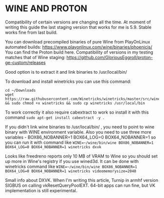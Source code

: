 # WINE AND PROTON

Compatibility of certain versions are changing all the time. At moment of writing this guide the last staging version that works for me is 5.9. Stable works fine from last build.

You can download precompiled binaries of pure Wine from PlayOnLinux automated builds: https://www.playonlinux.com/wine/binaries/phoenicis/
You can find the Proton build here. Compatibility of versions in my testing matches that of Wine staging: https://github.com/GloriousEggroll/proton-ge-custom/releases

Good option is to extract it and link binaries to /usr/local/bin/

To download and install winetricks you can use this command:

```
cd ~/Downloads
wget https://raw.githubusercontent.com/Winetricks/winetricks/master/src/winetricks && sudo chmod +x winetricks && sudo cp winetricks /usr/local/bin
```

To work correctly it also require cabextract to work so install it with this command ```sudo apt-get install cabextract -y ```.

If you didn't link wine binaries to /usr/local/bin/ , you need to point to wine binary with WINE environment variable. Also you need to use three more variables - BOX86_NOBANNER=1 BOX64_LOG=0 BOX64_NOBANNER=1 so you can run it with command like `WINE=~/wine/bin/wine BOX86_NOBANNER=1 BOX64_LOG=0 BOX64_NOBANNER=1 winetricks dxvk`

Looks like freedreno reports only 10 MB of VRAM to Wine so you should set up more in Wine's registry if you use wined3d. It can be done with winetricks command like `WINE=~/wine/bin/wine BOX86_NOBANNER=1 BOX64_LOG=0 BOX64_NOBANNER=1 winetricks videomemorysize=2048`

Small info about DXVK. When I'm writing this article, Turnip in armhf version SIGBUS on calling vkResetQueryPoolEXT. 64-bit apps can run fine, but VK implementation is still experimental.
